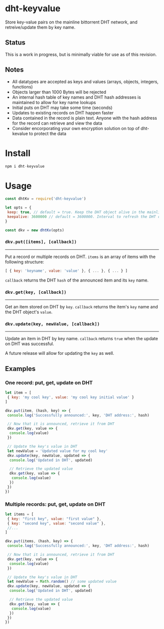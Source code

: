 # dht-keyvalue
Store key-value pairs on the mainline bittorrent DHT network, and retreive/update them by key name.

## Status
This is a work in progress, but is minimally viable for use as of this revision.

## Notes
- All datatypes are accepted as keys and values (arrays, objects, integers, functions)
- Objects larger than 1000 Bytes will be rejected
- An internal hash table of key names and DHT hash addresses is maintained to allow for key name lookups
- Initial puts on DHT may take some time (seconds)
- Updates to existing records on DHT happen faster
- Data contained in the record is plain text. Anyone with the hash address for the record can retrieve and view the data 
- Consider encorporating your own encryption solution on top of dht-kevalue to protect the data

# Install

```js
npm i dht-keyvalue
```

# Usage
```js
const dhtKv = require('dht-keyvalue')

let opts = {
 keep: true, // default = true. Keep the DHT object alive in the mainline bittorrent network
 keepalive: 3600000 // default = 3600000. Interval to refresh the DHT object (milliseconds)
}

const dkv = new dhtKv(opts)
```

### `dkv.put([items], [callback])`
---
Put a record or multiple records on DHT. `items` is an array of items with the following structure:

```js
[ { key: 'keyname', value: 'value' }, { ... }, { ... } ]
```

`callback` returns the DHT `hash` of the announced item and its `key` name.

### `dkv.get(key, [callback])`
---
Get an item stored on DHT by `key`. `callback` returns the item's `key` name and the DHT object's `value`.

### `dkv.update(key, newValue, [callback])`
---
Update an item in DHT by key name. `callback` returns `true` when the update on DHT was successful.

A future release will allow for updating the `key` as well.

## Examples
### One record: put, get, update on DHT
```js
let item = [
 { key: 'my cool key', value: 'my cool key initial value' }
]

dkv.put(item, (hash, key) => {
 console.log('Successfully announced:', key, 'DHT address:', hash)

 // Now that it is announced, retrieve it from DHT
 dkv.get(key, value => {
  console.log(value)
 })

 // Update the key's value in DHT
 let newValue = 'Updated value for my cool key'
 dkv.update(key, newValue, updated => {
  console.log('Updated in DHT', updated)

  // Retrieve the updated value
  dkv.get(key, value => {
   console.log(value)
  })
 })
})
```
### Multiple records: put, get, update on DHT
```js
let items = [
 { key: "first key", value: "first value" }, 
 { key: "second key", value: "second value" },
 //...
]

dkv.put(items, (hash, key) => {
 console.log('Successfully announced:', key, 'DHT address:', hash)

 // Now that it is announced, retrieve it from DHT
 dkv.get(key, value => {
  console.log(value)
 })

 // Update the key's value in DHT
 let newValue = Math.random() // some updated value
 dkv.update(key, newValue, updated => {
  console.log('Updated in DHT', updated)

  // Retrieve the updated value
  dkv.get(key, value => {
   console.log(value)
  })
 })
})
```
